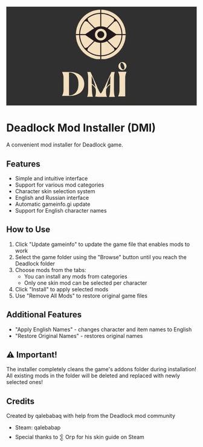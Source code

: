 ![Description](dmi_logo.png)
# Deadlock Mod Installer (DMI)

A convenient mod installer for Deadlock game.

## Features

- Simple and intuitive interface
- Support for various mod categories
- Character skin selection system
- English and Russian interface
- Automatic gameinfo.gi update
- Support for English character names

## How to Use

1. Click "Update gameinfo" to update the game file that enables mods to work
2. Select the game folder using the "Browse" button until you reach the Deadlock folder
3. Choose mods from the tabs:
   - You can install any mods from categories
   - Only one skin mod can be selected per character
4. Click "Install" to apply selected mods
5. Use "Remove All Mods" to restore original game files

## Additional Features

- "Apply English Names" - changes character and item names to English
- "Restore Original Names" - restores original names

## ⚠️ Important!

The installer completely cleans the game's addons folder during installation!
All existing mods in the folder will be deleted and replaced with newly selected ones!

## Credits

Created by qalebabaq with help from the Deadlock mod community
- Steam: qalebabap
- Special thanks to 𒉭 Огр for his skin guide on Steam
